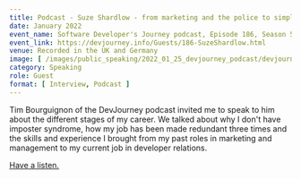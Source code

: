 ```yaml
---
title: Podcast - Suze Shardlow - from marketing and the police to simply creating
date: January 2022
event_name: Software Developer's Journey podcast, Episode 186, Season 5
event_link: https://devjourney.info/Guests/186-SuzeShardlow.html
venue: Recorded in the UK and Germany
image: [ /images/public_speaking/2022_01_25_devjourney_podcast/devjourney_podcast.jpg, /images/public_speaking/2022_01_25_devjourney_podcast/devjourney_tweet.jpg ]
category: Speaking
role: Guest
format: [ Interview, Podcast ]
---
```


Tim Bourguignon of the DevJourney podcast invited me to speak to him about the different stages of my career.  We talked about why I don't have imposter syndrome, how my job has been made redundant three times and the skills and experience I brought from my past roles in marketing and management to my current job in developer relations.

[Have a listen.](https://devjourney.info/Guests/186-SuzeShardlow.html)
